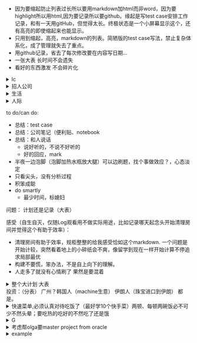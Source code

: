 * 因为要缩起防止列表过长所以要用markdown加html而非word，因为要highlight所以用html,因为要记录所以要github。缘起是写test case安排工作记录，和有一天用gitHub，但觉得太长。终极状态是一个小屏幕显示这个，还有高亮的即使缩起来也能显示。
* 只用到缩起，高亮，markdown的列表。简陋版的test case写法，禁止复杂体系化，成了管理就失去了重点。
* 用github记录，省去了每次修改要在内容写日期...
* 一张大表 长时间不会遗失
* 看好的东西激发 不会碎片化

<details>
  <summary>lc</summary>

       实验：
          举例
          先全部想一遍，再集中实现
          一遍一遍，好懂的实现、checkNull、语法问题get put等
          有的用API，有的用意更纯碎（比如二分搜索）
          一鼓作气的focus
          (重要)用法！看那个帖子
       (all leetcode good tags included)
       hash（两棵树）
          api
              注意进出的重复
          练习3
       linkedlist（后门）
          api
          练习3
       array（红绿灯）
          api
          练习3
       →tree（路）  
          api
          练习3
          xin 笔记
       →recursion（芯片公司大楼）  
          api
          练习3
       binary search（草地）
          api
              大api是模板。主旨是缩小范围、或者丢弃不要的。二者总结合一，但现在以前者为主，不然游移不定。混沌缩小或者去除。
              找出【标准】，能定夺的那一步（即决定end=mid/start=mid的那一步）。最基本的有序数列自带标准。（由旋转数组那一题导出，那题标准是“一个有序片段”）。一般都直觉解决，这一点在找不到线索的时候用。
          附加信息（非api）：
              复杂度lgN一定是它。
              四重境界
          todo:
              高级境界
          练习3
       DP（红石头）
          api
          练习3
       →DFS（10栋大门）
          api
          杂：
              - 前中后序，简单记忆分别是copy, sorted, delete.理解是删文件和复制文件，转化为一维；本质是dependency
          练习3
       →BFS（10栋大门）
          api
          练习3
       Stack（楼梯）
          api
          练习3
       Graph（茶水间）
          api
          练习3
       回溯（工位）
          api
          练习3
       Union find（工会）
          api
          练习3
       Trie（名牌）
          api
          练习3
       
       - 记忆，内部消化
       
       more...按公司，按记忆  
       材料 班 书
       难度：早晚、运气


</details>

<details>
  <summary>招人公司</summary>
  
  100个面试 http://www.1point3acres.com/bbs/home.php?mod=space&uid=101110&do=thread&view=me&type=thread&order=dateline&from=space&page=5

    1. 几率大：
        1.1 狂招人（因为我有这个大实习，面试可以拿个遍，所以大量招人不是重点，重点是会简单（或者甚至找到大量面过这个人的帖子））
            gg cloud（http://www.1point3acres.com/bbs/thread-435435-1-1.html 以及search）
            facebook(一个同校竞争就保证有面试。一锤子买卖，必进)
            oracle cloud
            uber rider? freight?
            upgrade急速扩张（http://www.1point3acres.com/bbs/thread-433880-1-1.html）
            oracle还是在大量招人，不要忽略了,之前也说他家今年大量招（http://www.1point3acres.com/bbs/thread-172476-1-1.html 很多人面试的）
            Dropbox（公司在扩建，机会多多）（http://www.1point3acres.com/bbs/thread-434712-1-1.html）
        1.2 面试简单
            ibm(学姐，分组面会更容易。招人最细是小组消息，这种有熟人其实最容易，如同appfolio.排个序)
            amazon?
            yahoo?
            blackrock“bar 不高”(http://www.1point3acres.com/bbs/forum.php?mod=viewthread&tid=435102#lastpost)
    2. 大公司
    3. 小公司
    4. 价值排序
          GG
          大公司
          Hot startup
          小公司
    面试不难，跟其他人一样。难的是是拿面试。。。

 </details>



<details>
  <summary>生活</summary>

    1. 腿
        - 今日发现塔扇刺骨。原因回顾：现在腿差一些就没知觉，膝盖脚踝疼，但刚开始实习没有，甚至还能吹风扇只是感觉全身有些冷所以买了被子。
        timeline：
        腿在公司冷（一般），在家里不太冷？不记得了
        塔扇
        近来买的各种保暖
        在sf街上家里反而感受不到（离开前的那两天？）。睡下只是感觉普通的冷。但热水袋后，今天开始血液不通、对腿有点没感觉.膝盖冰得受不了，上楼梯腿酸
        
        - 日记
            - 今日夹水瓶、水袋，很容易入睡，但醒来腿麻了
            - 生姜，电热毯
        
        这样看来，原因是塔扇。塔扇买是因为那个电扇吵。买电扇是因为晚上热。这个床垫吸热。所以要睡地板，塔扇不吹，至少要摇头。
        今天凌晨冻醒，裹紧被子，感觉好多了，感觉就是在学校睡觉的感觉，跟酸麻一点关系都没有，膝盖脚踝特变严重是因为没有脂肪冻的厉害。原因在于保暖根本不在运动。腿要比身体冷10度。用生姜吧
        前天不垫只盖不行 又垫又盖舒服了 今天白天出去吹了 膝盖脚腕又不行。保养，适当保养（不过热）
        
   
        
        
            - 加热（高于体温，毯子、保暖不够）
                - 家里
                    - 电热毯
                -【带热水袋出门】（出门热水很少，但充电哪都有。留在家用处不大）
                
                    
        - 观察：
            - 泡脚加烫大腿，即使不疼大脑也满身汗。身体虚是根本原因？
    2. 吃
        - 要吃好的，认真对待这件事
            - 快手菜
                - 西红柿炒鸡蛋都不能做，要买锅
    3. 睡好
    4. 房间整理，心里舒服效率也高
        - lables for achive. 学习、电子、生活...achive和有可能用会需要权衡，但一切工程复杂后都难以管控的
        - edc（像背包管理）:桌面、地板spare space管理：最常用最基本的的放。

 </details>
 
 <details>
  <summary> 人际 </summary>

    xin的问问题，暑假以来长久的放松一下就紧张压上来了，不知道他要做什么(之前还想怎么发神经撩的，结果发挥不出来。只能让人怕我了)：同济压力是，身边的人都比你聪明（像面对大混混、面对徐聪）甚至还都对你有敌意。上班感觉不到是因为关系松散、没什么学业紧迫的压力。而且不喜欢就不接触。即使也是都不理我。房东也是哄着即使没有打扫多好。没朋友。本来就是来了聪明人的世界。慢慢搞自己的，能成功的。不开心正常。但重要的是家人朋友
    - 杂思考
        - xin是frankey
        - 不欺负别人 专欺负你 问你
        - 怎么和人搞好关系 怎么惩治坏人
        - 吓是没用的 要直接捅
        - 仁慈和捅人 一码是一码
        - 心跳 让人拿捏。当时生病就因为这个。比不好的生活更有害
        - 被拿捏住了
        - 有时候要放松
        - 宣示主权 不让丢东西 敲门 门锁。不能靠道德 要靠能力。归根结底是能力
        - 对这些人要想 不然先顿一秒再说
        - checkout them. 本来烂人际就不在scope里面
        - 这是多样化 环境的一部分 无法改变
        - 有人直接骗你（越南人） 有人话里带刺
</details>
 
 
to do/can do:
- 总结：test case
- 总结：公司笔记（便利贴、notebook
- 总结：和人说话
    - 说好听的，不说不好听的
    - 好的回应，mark
- 半夜一边泡脚（泡脚加热水瓶放大腿）可以边刷题，找个事做效应？，心态淡定
- 只看尖头，没有分析过程
- 积笨成聪
- do smartly
    - 最少时间，标媳妇

 问题：
 计划还是记录（大表）
 
 感受（自生自灭，仅随Log观看用不做实际用途，比如记录哪天起念头开始清理房间并觉得这个有助于效率）：
 - 清理房间有助于效率，规柜整整的给我感受恰如这个markdown. 一个问题是开始计较，突然看着地上的小碎纸会不爽，像留学到现在一样开始计算不停追求局部最优
 - 构建不要慌，笨办法，不是自上向下的理解。
 - 人走多了就没有心情刷了 果然是要混着

<details>
<summary> 整个大计划 大表</summary>
  <p>
  1. 回国 ms, amazon, ...再好回来L1
  </p>
</details>
投资：（分表）
广州？韩国人（machine生意） 伊朗人（珠宝进口到伊朗） 都是。

<details>
  <summary> 快速菜单,必须认真对待吃饭了（最好学10个快手菜）两顿、每顿两碗饭必不可少不然头晕；要吃热的吃好的不然吃了还是饿</summary>
  
      - 小：
          - 泡面加蛋
          - 炒饭
          - 黑芝麻糊
          - 凉面热干面
          - 饭加肉酱
          - 蛋花
          - 蒸包子、饺子
          - 蒸煮饺子、蒸饺子
      - 大：
          - 粉蒸肉
          - 煲仔饭
          
      - 观察：
          - 甜、咸都不好吃，要辣、酸
</details>

<details>
  <summary> G </summary>

        1. 思考你要仔细，决定要坚决
</details>

<details>
  <summary> 考虑帮olga要master project from oracle </summary>
  
    - 好处：熟悉，别的难度都不会很小所以我们可以省时间；也许能进一步巩固return
    - 坏处：不能选别家了 失去snaplogic赚钱机会；无所谓 别人知道Mike名字；无所谓 别人知道我在oracle
    - 进程：明天先提
  
</details>

<details>
  <summary> example </summary>

        1. hi  
        2. ho<mark>sss</mark>  
        3. <mark> mi  </mark>  
        4. dsadas
        5. fsdfsd
</details>
